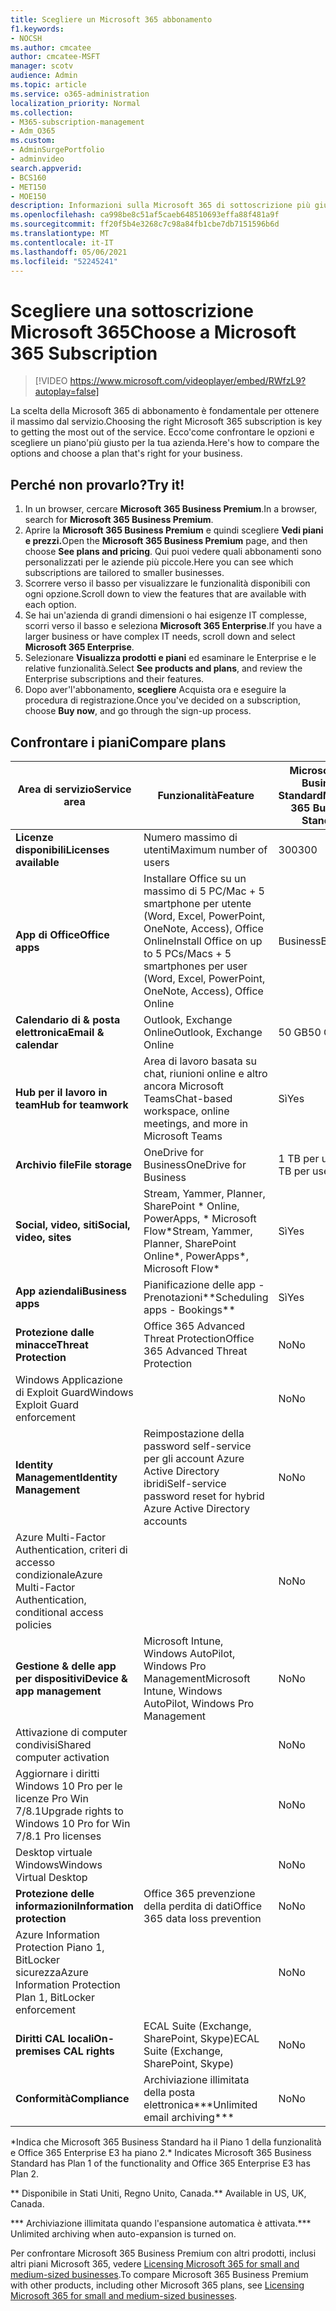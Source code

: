 ```yaml
---
title: Scegliere un Microsoft 365 abbonamento
f1.keywords:
- NOCSH
ms.author: cmcatee
author: cmcatee-MSFT
manager: scotv
audience: Admin
ms.topic: article
ms.service: o365-administration
localization_priority: Normal
ms.collection:
- M365-subscription-management
- Adm_O365
ms.custom:
- AdminSurgePortfolio
- adminvideo
search.appverid:
- BCS160
- MET150
- MOE150
description: Informazioni sulla Microsoft 365 di sottoscrizione più giusta per l'organizzazione.
ms.openlocfilehash: ca998be8c51af5caeb648510693effa88f481a9f
ms.sourcegitcommit: ff20f5b4e3268c7c98a84fb1cbe7db7151596b6d
ms.translationtype: MT
ms.contentlocale: it-IT
ms.lasthandoff: 05/06/2021
ms.locfileid: "52245241"
---
```

# <a name="choose-a-microsoft-365-subscription"></a><span data-ttu-id="1ae87-103">Scegliere una sottoscrizione Microsoft 365</span><span class="sxs-lookup"><span data-stu-id="1ae87-103">Choose a Microsoft 365 Subscription</span></span>

> [!VIDEO https://www.microsoft.com/videoplayer/embed/RWfzL9?autoplay=false]

<span data-ttu-id="1ae87-104">La scelta della Microsoft 365 di abbonamento è fondamentale per ottenere il massimo dal servizio.</span><span class="sxs-lookup"><span data-stu-id="1ae87-104">Choosing the right Microsoft 365 subscription is key to getting the most out of the service.</span></span> <span data-ttu-id="1ae87-105">Ecco&#39;come confrontare le opzioni e scegliere un piano&#39;più giusto per la tua azienda.</span><span class="sxs-lookup"><span data-stu-id="1ae87-105">Here&#39;s how to compare the options and choose a plan that&#39;s right for your business.</span></span>

## <a name="try-it"></a><span data-ttu-id="1ae87-106">Perché non provarlo?</span><span class="sxs-lookup"><span data-stu-id="1ae87-106">Try it!</span></span>

1. <span data-ttu-id="1ae87-107">In un browser, cercare **Microsoft 365 Business Premium**.</span><span class="sxs-lookup"><span data-stu-id="1ae87-107">In a browser, search for  **Microsoft 365 Business Premium**.</span></span>
2. <span data-ttu-id="1ae87-108">Aprire la **Microsoft 365 Business Premium** e quindi scegliere **Vedi piani e prezzi.**</span><span class="sxs-lookup"><span data-stu-id="1ae87-108">Open the  **Microsoft 365 Business Premium**  page, and then choose  **See plans and pricing**.</span></span> <span data-ttu-id="1ae87-109">Qui puoi vedere quali abbonamenti sono personalizzati per le aziende più piccole.</span><span class="sxs-lookup"><span data-stu-id="1ae87-109">Here you can see which subscriptions are tailored to smaller businesses.</span></span>
3. <span data-ttu-id="1ae87-110">Scorrere verso il basso per visualizzare le funzionalità disponibili con ogni opzione.</span><span class="sxs-lookup"><span data-stu-id="1ae87-110">Scroll down to view the features that are available with each option.</span></span>
4. <span data-ttu-id="1ae87-111">Se hai un'azienda di grandi dimensioni o hai esigenze IT complesse, scorri verso il basso e seleziona **Microsoft 365 Enterprise**.</span><span class="sxs-lookup"><span data-stu-id="1ae87-111">If you have a larger business or have complex IT needs, scroll down and select  **Microsoft 365 Enterprise**.</span></span>
5. <span data-ttu-id="1ae87-112">Selezionare **Visualizza prodotti e piani** ed esaminare le Enterprise e le relative funzionalità.</span><span class="sxs-lookup"><span data-stu-id="1ae87-112">Select  **See products and plans**, and review the Enterprise subscriptions and their features.</span></span>
6. <span data-ttu-id="1ae87-113">Dopo aver&#39;l'abbonamento,  **scegliere** Acquista ora e eseguire la procedura di registrazione.</span><span class="sxs-lookup"><span data-stu-id="1ae87-113">Once you&#39;ve decided on a subscription, choose  **Buy now**, and go through the sign-up process.</span></span>

## <a name="compare-plans"></a><span data-ttu-id="1ae87-114">Confrontare i piani</span><span class="sxs-lookup"><span data-stu-id="1ae87-114">Compare plans</span></span>

| <span data-ttu-id="1ae87-115">Area di servizio</span><span class="sxs-lookup"><span data-stu-id="1ae87-115">Service area</span></span> | <span data-ttu-id="1ae87-116">Funzionalità</span><span class="sxs-lookup"><span data-stu-id="1ae87-116">Feature</span></span> | <span data-ttu-id="1ae87-117">Microsoft 365 Business Standard</span><span class="sxs-lookup"><span data-stu-id="1ae87-117">Microsoft 365 Business Standard</span></span> | <span data-ttu-id="1ae87-118">Microsoft 365 Business Premium</span><span class="sxs-lookup"><span data-stu-id="1ae87-118">Microsoft 365 Business Premium</span></span> | <span data-ttu-id="1ae87-119">Office 365 Enterprise E3</span><span class="sxs-lookup"><span data-stu-id="1ae87-119">Office 365 Enterprise E3</span></span> |
| --- | --- | --- | --- | --- |
| <span data-ttu-id="1ae87-120">**Licenze disponibili**</span><span class="sxs-lookup"><span data-stu-id="1ae87-120">**Licenses available**</span></span> | <span data-ttu-id="1ae87-121">Numero massimo di utenti</span><span class="sxs-lookup"><span data-stu-id="1ae87-121">Maximum number of users</span></span> | <span data-ttu-id="1ae87-122">300</span><span class="sxs-lookup"><span data-stu-id="1ae87-122">300</span></span> | <span data-ttu-id="1ae87-123">300</span><span class="sxs-lookup"><span data-stu-id="1ae87-123">300</span></span> | <span data-ttu-id="1ae87-124">Illimitati</span><span class="sxs-lookup"><span data-stu-id="1ae87-124">Unlimited</span></span> |
| <span data-ttu-id="1ae87-125">**App di Office**</span><span class="sxs-lookup"><span data-stu-id="1ae87-125">**Office apps**</span></span> | <span data-ttu-id="1ae87-126">Installare Office su un massimo di 5 PC/Mac + 5 smartphone per utente (Word, Excel, PowerPoint, OneNote, Access), Office Online</span><span class="sxs-lookup"><span data-stu-id="1ae87-126">Install Office on up to 5 PCs/Macs + 5 smartphones per user (Word, Excel, PowerPoint, OneNote, Access), Office Online</span></span> | <span data-ttu-id="1ae87-127">Business</span><span class="sxs-lookup"><span data-stu-id="1ae87-127">Business</span></span> | <span data-ttu-id="1ae87-128">Business</span><span class="sxs-lookup"><span data-stu-id="1ae87-128">Business</span></span> | <span data-ttu-id="1ae87-129">ProPlus</span><span class="sxs-lookup"><span data-stu-id="1ae87-129">ProPlus</span></span> |
| <span data-ttu-id="1ae87-130">**Calendario di &amp; posta elettronica**</span><span class="sxs-lookup"><span data-stu-id="1ae87-130">**Email &amp; calendar**</span></span> | <span data-ttu-id="1ae87-131">Outlook, Exchange Online</span><span class="sxs-lookup"><span data-stu-id="1ae87-131">Outlook, Exchange Online</span></span> | <span data-ttu-id="1ae87-132">50 GB</span><span class="sxs-lookup"><span data-stu-id="1ae87-132">50 GB</span></span> | <span data-ttu-id="1ae87-133">50 GB</span><span class="sxs-lookup"><span data-stu-id="1ae87-133">50 GB</span></span> | <span data-ttu-id="1ae87-134">100 GB</span><span class="sxs-lookup"><span data-stu-id="1ae87-134">100 GB</span></span> |
| <span data-ttu-id="1ae87-135">**Hub per il lavoro in team**</span><span class="sxs-lookup"><span data-stu-id="1ae87-135">**Hub for teamwork**</span></span> | <span data-ttu-id="1ae87-136">Area di lavoro basata su chat, riunioni online e altro ancora Microsoft Teams</span><span class="sxs-lookup"><span data-stu-id="1ae87-136">Chat-based workspace, online meetings, and more in Microsoft Teams</span></span> | <span data-ttu-id="1ae87-137">Sì</span><span class="sxs-lookup"><span data-stu-id="1ae87-137">Yes</span></span> | <span data-ttu-id="1ae87-138">Sì</span><span class="sxs-lookup"><span data-stu-id="1ae87-138">Yes</span></span> | <span data-ttu-id="1ae87-139">Sì</span><span class="sxs-lookup"><span data-stu-id="1ae87-139">Yes</span></span> |
| <span data-ttu-id="1ae87-140">**Archivio file**</span><span class="sxs-lookup"><span data-stu-id="1ae87-140">**File storage**</span></span> | <span data-ttu-id="1ae87-141">OneDrive for Business</span><span class="sxs-lookup"><span data-stu-id="1ae87-141">OneDrive for Business</span></span> | <span data-ttu-id="1ae87-142">1 TB per utente</span><span class="sxs-lookup"><span data-stu-id="1ae87-142">1 TB per user</span></span> | <span data-ttu-id="1ae87-143">1 TB per utente</span><span class="sxs-lookup"><span data-stu-id="1ae87-143">1 TB per user</span></span> | <span data-ttu-id="1ae87-144">Illimitati</span><span class="sxs-lookup"><span data-stu-id="1ae87-144">Unlimited</span></span> |
| <span data-ttu-id="1ae87-145">**Social, video, siti**</span><span class="sxs-lookup"><span data-stu-id="1ae87-145">**Social, video, sites**</span></span> | <span data-ttu-id="1ae87-146">Stream, Yammer, Planner, SharePoint \* Online, PowerApps, \* Microsoft Flow\*</span><span class="sxs-lookup"><span data-stu-id="1ae87-146">Stream, Yammer, Planner, SharePoint Online\*, PowerApps\*, Microsoft Flow\*</span></span> | <span data-ttu-id="1ae87-147">Sì</span><span class="sxs-lookup"><span data-stu-id="1ae87-147">Yes</span></span> | <span data-ttu-id="1ae87-148">Sì</span><span class="sxs-lookup"><span data-stu-id="1ae87-148">Yes</span></span> | <span data-ttu-id="1ae87-149">Sì</span><span class="sxs-lookup"><span data-stu-id="1ae87-149">Yes</span></span> |
| <span data-ttu-id="1ae87-150">**App aziendali**</span><span class="sxs-lookup"><span data-stu-id="1ae87-150">**Business apps**</span></span> | <span data-ttu-id="1ae87-151">Pianificazione delle app - Prenotazioni\*\*</span><span class="sxs-lookup"><span data-stu-id="1ae87-151">Scheduling apps - Bookings\*\*</span></span> | <span data-ttu-id="1ae87-152">Sì</span><span class="sxs-lookup"><span data-stu-id="1ae87-152">Yes</span></span> | <span data-ttu-id="1ae87-153">Sì</span><span class="sxs-lookup"><span data-stu-id="1ae87-153">Yes</span></span> | <span data-ttu-id="1ae87-154">Sì</span><span class="sxs-lookup"><span data-stu-id="1ae87-154">Yes</span></span> |
| <span data-ttu-id="1ae87-155">**Protezione dalle minacce**</span><span class="sxs-lookup"><span data-stu-id="1ae87-155">**Threat Protection**</span></span> | <span data-ttu-id="1ae87-156">Office 365 Advanced Threat Protection</span><span class="sxs-lookup"><span data-stu-id="1ae87-156">Office 365 Advanced Threat Protection</span></span> | <span data-ttu-id="1ae87-157">No</span><span class="sxs-lookup"><span data-stu-id="1ae87-157">No</span></span> | <span data-ttu-id="1ae87-158">Sì</span><span class="sxs-lookup"><span data-stu-id="1ae87-158">Yes</span></span> | <span data-ttu-id="1ae87-159">No</span><span class="sxs-lookup"><span data-stu-id="1ae87-159">No</span></span> |
 | <span data-ttu-id="1ae87-160">Windows Applicazione di Exploit Guard</span><span class="sxs-lookup"><span data-stu-id="1ae87-160">Windows Exploit Guard enforcement</span></span>| | <span data-ttu-id="1ae87-161">No</span><span class="sxs-lookup"><span data-stu-id="1ae87-161">No</span></span> | <span data-ttu-id="1ae87-162">Sì</span><span class="sxs-lookup"><span data-stu-id="1ae87-162">Yes</span></span> | <span data-ttu-id="1ae87-163">No</span><span class="sxs-lookup"><span data-stu-id="1ae87-163">No</span></span> |
| <span data-ttu-id="1ae87-164">**Identity Management**</span><span class="sxs-lookup"><span data-stu-id="1ae87-164">**Identity Management**</span></span> | <span data-ttu-id="1ae87-165">Reimpostazione della password self-service per gli account Azure Active Directory ibridi</span><span class="sxs-lookup"><span data-stu-id="1ae87-165">Self-service password reset for hybrid Azure Active Directory accounts</span></span> | <span data-ttu-id="1ae87-166">No</span><span class="sxs-lookup"><span data-stu-id="1ae87-166">No</span></span> | <span data-ttu-id="1ae87-167">Sì</span><span class="sxs-lookup"><span data-stu-id="1ae87-167">Yes</span></span> | <span data-ttu-id="1ae87-168">No</span><span class="sxs-lookup"><span data-stu-id="1ae87-168">No</span></span> |
 | <span data-ttu-id="1ae87-169">Azure Multi-Factor Authentication, criteri di accesso condizionale</span><span class="sxs-lookup"><span data-stu-id="1ae87-169">Azure Multi-Factor Authentication, conditional access policies</span></span> | | <span data-ttu-id="1ae87-170">No</span><span class="sxs-lookup"><span data-stu-id="1ae87-170">No</span></span> | <span data-ttu-id="1ae87-171">Sì</span><span class="sxs-lookup"><span data-stu-id="1ae87-171">Yes</span></span> | <span data-ttu-id="1ae87-172">No</span><span class="sxs-lookup"><span data-stu-id="1ae87-172">No</span></span> |
| <span data-ttu-id="1ae87-173">**Gestione &amp; delle app per dispositivi**</span><span class="sxs-lookup"><span data-stu-id="1ae87-173">**Device &amp; app management**</span></span> | <span data-ttu-id="1ae87-174">Microsoft Intune, Windows AutoPilot, Windows Pro Management</span><span class="sxs-lookup"><span data-stu-id="1ae87-174">Microsoft Intune, Windows AutoPilot, Windows Pro Management</span></span> | <span data-ttu-id="1ae87-175">No</span><span class="sxs-lookup"><span data-stu-id="1ae87-175">No</span></span> | <span data-ttu-id="1ae87-176">Sì</span><span class="sxs-lookup"><span data-stu-id="1ae87-176">Yes</span></span> | <span data-ttu-id="1ae87-177">No</span><span class="sxs-lookup"><span data-stu-id="1ae87-177">No</span></span> |
 | <span data-ttu-id="1ae87-178">Attivazione di computer condivisi</span><span class="sxs-lookup"><span data-stu-id="1ae87-178">Shared computer activation</span></span> | | <span data-ttu-id="1ae87-179">No</span><span class="sxs-lookup"><span data-stu-id="1ae87-179">No</span></span> | <span data-ttu-id="1ae87-180">Sì</span><span class="sxs-lookup"><span data-stu-id="1ae87-180">Yes</span></span> | <span data-ttu-id="1ae87-181">Sì</span><span class="sxs-lookup"><span data-stu-id="1ae87-181">Yes</span></span> |
 | <span data-ttu-id="1ae87-182">Aggiornare i diritti Windows 10 Pro per le licenze Pro Win 7/8.1</span><span class="sxs-lookup"><span data-stu-id="1ae87-182">Upgrade rights to Windows 10 Pro for Win 7/8.1 Pro licenses</span></span> | | <span data-ttu-id="1ae87-183">No</span><span class="sxs-lookup"><span data-stu-id="1ae87-183">No</span></span> | <span data-ttu-id="1ae87-184">Sì</span><span class="sxs-lookup"><span data-stu-id="1ae87-184">Yes</span></span> | <span data-ttu-id="1ae87-185">No</span><span class="sxs-lookup"><span data-stu-id="1ae87-185">No</span></span> |
 | <span data-ttu-id="1ae87-186">Desktop virtuale Windows</span><span class="sxs-lookup"><span data-stu-id="1ae87-186">Windows Virtual Desktop</span></span> | | <span data-ttu-id="1ae87-187">No</span><span class="sxs-lookup"><span data-stu-id="1ae87-187">No</span></span> | <span data-ttu-id="1ae87-188">Sì</span><span class="sxs-lookup"><span data-stu-id="1ae87-188">Yes</span></span> | <span data-ttu-id="1ae87-189">No</span><span class="sxs-lookup"><span data-stu-id="1ae87-189">No</span></span> |
| <span data-ttu-id="1ae87-190">**Protezione delle informazioni**</span><span class="sxs-lookup"><span data-stu-id="1ae87-190">**Information protection**</span></span> | <span data-ttu-id="1ae87-191">Office 365 prevenzione della perdita di dati</span><span class="sxs-lookup"><span data-stu-id="1ae87-191">Office 365 data loss prevention</span></span> | <span data-ttu-id="1ae87-192">No</span><span class="sxs-lookup"><span data-stu-id="1ae87-192">No</span></span> | <span data-ttu-id="1ae87-193">Sì</span><span class="sxs-lookup"><span data-stu-id="1ae87-193">Yes</span></span> | <span data-ttu-id="1ae87-194">Sì</span><span class="sxs-lookup"><span data-stu-id="1ae87-194">Yes</span></span> |
 | <span data-ttu-id="1ae87-195">Azure Information Protection Piano 1, BitLocker sicurezza</span><span class="sxs-lookup"><span data-stu-id="1ae87-195">Azure Information Protection Plan 1, BitLocker enforcement</span></span> | | <span data-ttu-id="1ae87-196">No</span><span class="sxs-lookup"><span data-stu-id="1ae87-196">No</span></span> | <span data-ttu-id="1ae87-197">Sì</span><span class="sxs-lookup"><span data-stu-id="1ae87-197">Yes</span></span> | <span data-ttu-id="1ae87-198">No</span><span class="sxs-lookup"><span data-stu-id="1ae87-198">No</span></span> |
| <span data-ttu-id="1ae87-199">**Diritti CAL locali**</span><span class="sxs-lookup"><span data-stu-id="1ae87-199">**On-premises CAL rights**</span></span> | <span data-ttu-id="1ae87-200">ECAL Suite (Exchange, SharePoint, Skype)</span><span class="sxs-lookup"><span data-stu-id="1ae87-200">ECAL Suite (Exchange, SharePoint, Skype)</span></span> | <span data-ttu-id="1ae87-201">No</span><span class="sxs-lookup"><span data-stu-id="1ae87-201">No</span></span> | <span data-ttu-id="1ae87-202">No</span><span class="sxs-lookup"><span data-stu-id="1ae87-202">No</span></span> | <span data-ttu-id="1ae87-203">Sì</span><span class="sxs-lookup"><span data-stu-id="1ae87-203">Yes</span></span> |
| <span data-ttu-id="1ae87-204">**Conformità**</span><span class="sxs-lookup"><span data-stu-id="1ae87-204">**Compliance**</span></span> | <span data-ttu-id="1ae87-205">Archiviazione illimitata della posta elettronica\*\*\*</span><span class="sxs-lookup"><span data-stu-id="1ae87-205">Unlimited email archiving\*\*\*</span></span> | <span data-ttu-id="1ae87-206">No</span><span class="sxs-lookup"><span data-stu-id="1ae87-206">No</span></span> | <span data-ttu-id="1ae87-207">Sì</span><span class="sxs-lookup"><span data-stu-id="1ae87-207">Yes</span></span> | <span data-ttu-id="1ae87-208">Sì</span><span class="sxs-lookup"><span data-stu-id="1ae87-208">Yes</span></span> |

<span data-ttu-id="1ae87-209">\*Indica che Microsoft 365 Business Standard ha il Piano 1 della funzionalità e Office 365 Enterprise E3 ha piano 2.</span><span class="sxs-lookup"><span data-stu-id="1ae87-209">\* Indicates Microsoft 365 Business Standard has Plan 1 of the functionality and Office 365 Enterprise E3 has Plan 2.</span></span>

<span data-ttu-id="1ae87-210">\*\* Disponibile in Stati Uniti, Regno Unito, Canada.</span><span class="sxs-lookup"><span data-stu-id="1ae87-210">\*\* Available in US, UK, Canada.</span></span>

<span data-ttu-id="1ae87-211">\*\*\* Archiviazione illimitata quando l'espansione automatica è attivata.</span><span class="sxs-lookup"><span data-stu-id="1ae87-211">\*\*\* Unlimited archiving when auto-expansion is turned on.</span></span>

<span data-ttu-id="1ae87-212">Per confrontare Microsoft 365 Business Premium con altri prodotti, inclusi altri piani Microsoft 365, vedere [Licensing Microsoft 365 for small and medium-sized businesses](/office365/servicedescriptions/microsoft-365-service-descriptions/licensing-microsoft-365-in-smb).</span><span class="sxs-lookup"><span data-stu-id="1ae87-212">To compare Microsoft 365 Business Premium with other products, including other Microsoft 365 plans, see [Licensing Microsoft 365 for small and medium-sized businesses](/office365/servicedescriptions/microsoft-365-service-descriptions/licensing-microsoft-365-in-smb).</span></span>
